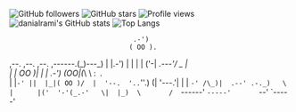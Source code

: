![GitHub followers](https://img.shields.io/github/followers/danialrami?label=Followers)
![GitHub stars](https://img.shields.io/github/stars/danialrami?label=Stars)
![Profile views](https://komarev.com/ghpvc/?username=danialrami&color=blue)
![danialrami's GitHub stats](https://github-readme-stats.vercel.app/api?username=danialrami&show_icons=true&theme=radical)
![Top Langs](https://github-readme-stats.vercel.app/api/top-langs/?username=danialrami&layout=compact&theme=radical)

                                   .-')    
                                  ( OO ).  
 ,--.     ,--. ,--.      ,------.(_)---\_) 
 |  |.-') |  | |  |   ('-| _.---'/    _ |  
 |  | OO )|  | | .-') (OO|(_\    \  :` `.  
 |  |`-' ||  |_|( OO )/  |  '--.  '..`''.) 
(|  '---.'|  | | `-' /\_)|  .--' .-._)   \ 
 |      |('  '-'(_.-'   \|  |_)  \       / 
 `------'  `-----'       `--'     `-----'  

